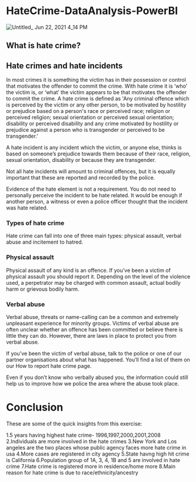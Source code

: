 # HateCrime-DataAnalysis-PowerBI

![Untitled_ Jun 22, 2021 4_14 PM](https://user-images.githubusercontent.com/56480620/122911522-039a2480-d375-11eb-90c5-21101144f78a.gif)


## What is hate crime?
## Hate crimes and hate incidents
In most crimes it is something the victim has in their possession or control that motivates the offender to commit the crime. With hate crime it is ‘who’ the victim is, or ‘what’ the victim appears to be that motivates the offender to commit the crime.
A hate crime is defined as 'Any criminal offence which is perceived by the victim or any other person, to be motivated by hostility or prejudice based on a person's race or perceived race; religion or perceived religion; sexual orientation or perceived sexual orientation; disability or perceived disability and any crime motivated by hostility or prejudice against a person who is transgender or perceived to be transgender.'

A hate incident is any incident which the victim, or anyone else, thinks is based on someone’s prejudice towards them because of their race, religion, sexual orientation, disability or because they are transgender.

Not all hate incidents will amount to criminal offences, but it is equally important that these are reported and recorded by the police.

Evidence of the hate element is not a requirement. You do not need to personally perceive the incident to be hate related. It would be enough if another person, a witness or even a police officer thought that the incident was hate related.

### Types of hate crime
Hate crime can fall into one of three main types: physical assault, verbal abuse and incitement to hatred.

### Physical assault
Physical assault of any kind is an offence. If you’ve been a victim of physical assault you should report it. Depending on the level of the violence used, a perpetrator may be charged with common assault, actual bodily harm or grievous bodily harm.

### Verbal abuse
Verbal abuse, threats or name-calling can be a common and extremely unpleasant experience for minority groups.
Victims of verbal abuse are often unclear whether an offence has been committed or believe there is little they can do. However, there are laws in place to protect you from verbal abuse.

If you’ve been the victim of verbal abuse, talk to the police or one of our partner organisations about what has happened. You’ll find a list of them on our How to report hate crime page.

Even if you don’t know who verbally abused you, the information could still help us to improve how we police the area where the abuse took place.

# Conclusion
These are some of the quick insights from this exercise:

1.5 years having highest hate crime- 1996,1997,2000,2001,2008
2.Individuals are more involved in the hate crimes
3.New York and Los angeles are the two places whose public agency faces more hate crime in usa
4.More cases are registered in city agency
5.State havng high hit crime is California
6.Population group of 1A, 3, 4, 1B and 5 are involved in hate crime
7.Hate crime is registered more in residence/home more
8.Main reason for hate crime is due to race/ethnicity/ancestry
